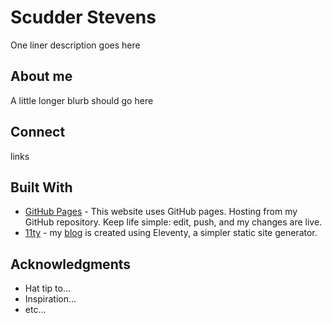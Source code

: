 # Scudder Stevens

One liner description goes here

## About me

A little longer blurb should go here

## Connect

links

## Built With

* [GitHub Pages](https://pages.github.com/) - This website uses GitHub pages. Hosting from my GitHub repository. Keep life simple: edit, push, and my changes are live.
* [11ty](https://www.11ty.dev/) - my [blog](https://blog.scudderstevens.me/) is created using Eleventy, a simpler static site generator. 

## Acknowledgments

* Hat tip to...
* Inspiration...
* etc...
